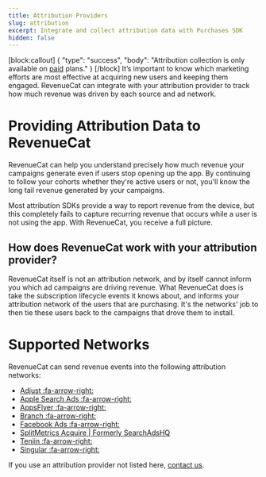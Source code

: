 ```yaml
---
title: Attribution Providers
slug: attribution
excerpt: Integrate and collect attribution data with Purchases SDK
hidden: false
---
```

[block:callout]
{
  "type": "success",
  "body": "Attribution collection is only available on [paid](https://www.revenuecat.com/pricing) plans."
}
[/block]
It’s important to know which marketing efforts are most effective at acquiring new users and keeping them engaged. RevenueCat can integrate with your attribution provider to track how much revenue was driven by each source and ad network.

# Providing Attribution Data to RevenueCat

RevenueCat can help you understand precisely how much revenue your campaigns generate even if users stop opening up the app. By continuing to follow your cohorts whether they're active users or not, you'll know the long tail revenue generated by your campaigns.

Most attribution SDKs provide a way to report revenue from the device, but this completely fails to capture recurring revenue that occurs while a user is not using the app. With RevenueCat, you receive a full picture.

## How does RevenueCat work with your attribution provider?
RevenueCat itself is not an attribution network, and by itself cannot inform you which ad campaigns are driving revenue. What RevenueCat does is take the subscription lifecycle events it knows about, and informs your attribution network of the users that are purchasing. It's the networks' job to then tie these users back to the campaigns that drove them to install.

# Supported Networks

RevenueCat can send revenue events into the following attribution networks:

  * [Adjust :fa-arrow-right:](doc:adjust)
  * [Apple Search Ads :fa-arrow-right:](doc:apple-search-ads)
  * [AppsFlyer :fa-arrow-right:](doc:appsflyer) 
  * [Branch :fa-arrow-right:](doc:branch)
  * [Facebook Ads :fa-arrow-right:](doc:facebook-ads) 
  * [SplitMetrics Acquire | Formerly SearchAdsHQ](doc:splitmetrics-acquire) 
  * [Tenjin :fa-arrow-right:](doc:tenjin)
  * [Singular :fa-arrow-right:](doc:singular) 

If you use an attribution provider not listed here, [contact us](https://www.revenuecat.com/contact).